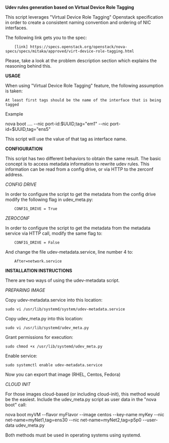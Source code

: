 __Udev rules generation based on Virtual Device Role Tagging__

This script leverages "Virtual Device Role Tagging" Openstack specification in
order to create a consistent naming convention and ordering of NIC interfaces.

The following link gets you to the spec:

		[link] https://specs.openstack.org/openstack/nova-specs/specs/mitaka/approved/virt-device-role-tagging.html

Please, take a look at the problem description section which explains the reasoning
behind this.

__USAGE__

When using "Virtual Device Role Tagging" feature, the following assumption is
taken:

	At least first tags should be the name of the interface that is being tagged

Example

nova boot .... --nic port-id:$UUID,tag="em1" --nic port-id=$UUID,tag="ens5"

This script will use the value of that tag as interface name.

__CONFIGURATION__

This script has two different behaviors to obtain the same result. The basic concept
is to access metadata information to rewrite udev rules. This information can be read
from a config drive, or via HTTP to the zerconf address.

_CONFIG DRIVE_

In order to configure the script to get the metadata from the config drive modify the
following flag in udev_meta.py:

		CONFIG_DRIVE = True

_ZEROCONF_

In order to configure the script to get the metadata from the metadata service via
HTTP call, modify the same flag to:

		CONFIG_DRIVE = False

And change the file udev-metadata.service, line number 4 to:

		After=network.service


__INSTALLATION INSTRUCTIONS__

There are two ways of using the udev-metadata script.

_PREPARING IMAGE_

Copy udev-metadata.service into this location:

	sudo vi /usr/lib/systemd/system/udev-metadata.service

Copy udev_meta.py into this location:

	sudo vi /usr/lib/systemd/udev_meta.py

Grant permissions for execution:

	sudo chmod +x /usr/lib/systemd/udev_meta.py

Enable service:

	sudo systemctl enable udev-metadata.service

Now you can export that image (RHEL, Centos, Fedora)

_CLOUD INIT_

For those images cloud-based (or including cloud-init), this method would be the
easiest. Include the udev_meta.py script as user data in the "nova boot" call:

nova boot myVM --flavor myFlavor --image centos --key-name myKey --nic net-name=myNet1,tag=ens30
--nic net-name=myNet2,tag=p5p0 --user-data udev_meta.py


Both methods must be used in operating systems using systemd.
